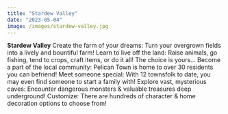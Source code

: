 ```yaml
---
title: "Stardew Valley"
date: "2023-05-04"
image: /images/stardew-valley.jpg
---
```


**Stardew Valley** Create the farm of your dreams: Turn your overgrown fields into a lively and bountiful farm!
Learn to live off the land: Raise animals, go fishing, tend to crops, craft items, or do it all! The choice is yours...
Become a part of the local community: Pelican Town is home to over 30 residents you can befriend!
Meet someone special: With 12 townsfolk to date, you may even find someone to start a family with!
Explore vast, mysterious caves: Encounter dangerous monsters & valuable treasures deep underground!
Customize: There are hundreds of character & home decoration options to choose from!
